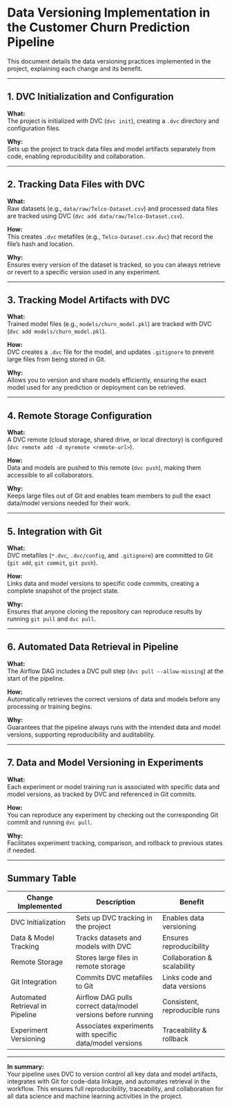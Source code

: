 # Data Versioning Implementation in the Customer Churn Prediction Pipeline

This document details the data versioning practices implemented in the project, explaining each change and its benefit.

---

## 1. DVC Initialization and Configuration

**What:**  
The project is initialized with DVC (`dvc init`), creating a `.dvc` directory and configuration files.

**Why:**  
Sets up the project to track data files and model artifacts separately from code, enabling reproducibility and collaboration.

---

## 2. Tracking Data Files with DVC

**What:**  
Raw datasets (e.g., `data/raw/Telco-Dataset.csv`) and processed data files are tracked using DVC (`dvc add data/raw/Telco-Dataset.csv`).

**How:**  
This creates `.dvc` metafiles (e.g., `Telco-Dataset.csv.dvc`) that record the file’s hash and location.

**Why:**  
Ensures every version of the dataset is tracked, so you can always retrieve or revert to a specific version used in any experiment.

---

## 3. Tracking Model Artifacts with DVC

**What:**  
Trained model files (e.g., `models/churn_model.pkl`) are tracked with DVC (`dvc add models/churn_model.pkl`).

**How:**  
DVC creates a `.dvc` file for the model, and updates `.gitignore` to prevent large files from being stored in Git.

**Why:**  
Allows you to version and share models efficiently, ensuring the exact model used for any prediction or deployment can be retrieved.

---

## 4. Remote Storage Configuration

**What:**  
A DVC remote (cloud storage, shared drive, or local directory) is configured (`dvc remote add -d myremote <remote-url>`).

**How:**  
Data and models are pushed to this remote (`dvc push`), making them accessible to all collaborators.

**Why:**  
Keeps large files out of Git and enables team members to pull the exact data/model versions needed for their work.

---

## 5. Integration with Git

**What:**  
DVC metafiles (`*.dvc`, `.dvc/config`, and `.gitignore`) are committed to Git (`git add`, `git commit`, `git push`).

**How:**  
Links data and model versions to specific code commits, creating a complete snapshot of the project state.

**Why:**  
Ensures that anyone cloning the repository can reproduce results by running `git pull` and `dvc pull`.

---

## 6. Automated Data Retrieval in Pipeline

**What:**  
The Airflow DAG includes a DVC pull step (`dvc pull --allow-missing`) at the start of the pipeline.

**How:**  
Automatically retrieves the correct versions of data and models before any processing or training begins.

**Why:**  
Guarantees that the pipeline always runs with the intended data and model versions, supporting reproducibility and auditability.

---

## 7. Data and Model Versioning in Experiments

**What:**  
Each experiment or model training run is associated with specific data and model versions, as tracked by DVC and referenced in Git commits.

**How:**  
You can reproduce any experiment by checking out the corresponding Git commit and running `dvc pull`.

**Why:**  
Facilitates experiment tracking, comparison, and rollback to previous states if needed.

---

## Summary Table

| Change Implemented                | Description                                                                 | Benefit                        |
|-----------------------------------|-----------------------------------------------------------------------------|--------------------------------|
| DVC Initialization                | Sets up DVC tracking in the project                                         | Enables data versioning        |
| Data & Model Tracking             | Tracks datasets and models with DVC                                         | Ensures reproducibility        |
| Remote Storage                    | Stores large files in remote storage                                        | Collaboration & scalability    |
| Git Integration                   | Commits DVC metafiles to Git                                                | Links code and data versions   |
| Automated Retrieval in Pipeline   | Airflow DAG pulls correct data/model versions before running                | Consistent, reproducible runs  |
| Experiment Versioning             | Associates experiments with specific data/model versions                     | Traceability & rollback        |

---

**In summary:**  
Your pipeline uses DVC to version control all key data and model artifacts, integrates with Git for code-data linkage, and automates retrieval in the workflow. This ensures full reproducibility, traceability, and collaboration for all data science and machine learning activities in the project.